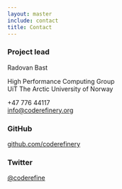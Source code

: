 ```yaml
---
layout: master
include: contact
title: Contact
---
```


### Project lead

Radovan Bast

High Performance Computing Group <br>
UiT The Arctic University of Norway

+47 776 44117 <br>
info@coderefinery.org


### GitHub

[github.com/coderefinery](https://github.com/coderefinery/)


### Twitter

[@coderefine](https://twitter.com/coderefine)
